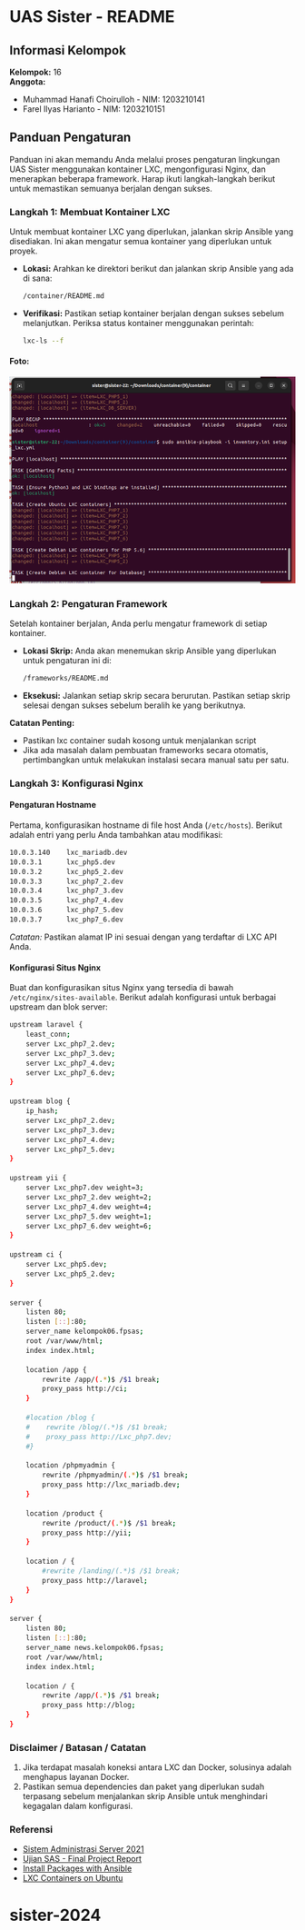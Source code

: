 # UAS Sister - README

## Informasi Kelompok

**Kelompok:** 16  
**Anggota:**

- Muhammad Hanafi Choirulloh - NIM: 1203210141
- Farel Ilyas Harianto - NIM: 1203210151

## Panduan Pengaturan

Panduan ini akan memandu Anda melalui proses pengaturan lingkungan UAS Sister menggunakan kontainer LXC, mengonfigurasi Nginx, dan menerapkan beberapa framework. Harap ikuti langkah-langkah berikut untuk memastikan semuanya berjalan dengan sukses.

### Langkah 1: Membuat Kontainer LXC

Untuk membuat kontainer LXC yang diperlukan, jalankan skrip Ansible yang disediakan. Ini akan mengatur semua kontainer yang diperlukan untuk proyek.

- **Lokasi:** Arahkan ke direktori berikut dan jalankan skrip Ansible yang ada di sana:

  ```bash
  /container/README.md
  ```

- **Verifikasi:** Pastikan setiap kontainer berjalan dengan sukses sebelum melanjutkan. Periksa status kontainer menggunakan perintah:

  ```bash
  lxc-ls --f
  ```

#### Foto:

![instal.png](/assets/install_container.png)

### Langkah 2: Pengaturan Framework

Setelah kontainer berjalan, Anda perlu mengatur framework di setiap kontainer.

- **Lokasi Skrip:** Anda akan menemukan skrip Ansible yang diperlukan untuk pengaturan ini di:

  ```bash
  /frameworks/README.md
  ```

- **Eksekusi:** Jalankan setiap skrip secara berurutan. Pastikan setiap skrip selesai dengan sukses sebelum beralih ke yang berikutnya.

**Catatan Penting:**

- Pastikan lxc container sudah kosong untuk menjalankan script
- Jika ada masalah dalam pembuatan frameworks secara otomatis, pertimbangkan untuk melakukan instalasi secara manual satu per satu.

### Langkah 3: Konfigurasi Nginx

#### Pengaturan Hostname

Pertama, konfigurasikan hostname di file host Anda (`/etc/hosts`). Berikut adalah entri yang perlu Anda tambahkan atau modifikasi:

```bash
10.0.3.140    lxc_mariadb.dev
10.0.3.1      lxc_php5.dev
10.0.3.2      lxc_php5_2.dev
10.0.3.3      lxc_php7_2.dev
10.0.3.4      lxc_php7_3.dev
10.0.3.5      lxc_php7_4.dev
10.0.3.6      lxc_php7_5.dev
10.0.3.7      lxc_php7_6.dev
```

_Catatan:_ Pastikan alamat IP ini sesuai dengan yang terdaftar di LXC API Anda.

#### Konfigurasi Situs Nginx

Buat dan konfigurasikan situs Nginx yang tersedia di bawah `/etc/nginx/sites-available`. Berikut adalah konfigurasi untuk berbagai upstream dan blok server:

```bash
upstream laravel {
    least_conn;
    server Lxc_php7_2.dev;
    server Lxc_php7_3.dev;
    server Lxc_php7_4.dev;
    server Lxc_php7_6.dev;
}

upstream blog {
    ip_hash;
    server Lxc_php7_2.dev;
    server Lxc_php7_3.dev;
    server Lxc_php7_4.dev;
    server Lxc_php7_5.dev;
}

upstream yii {
    server Lxc_php7.dev weight=3;
    server Lxc_php7_2.dev weight=2;
    server Lxc_php7_4.dev weight=4;
    server Lxc_php7_5.dev weight=1;
    server Lxc_php7_6.dev weight=6;
}

upstream ci {
    server Lxc_php5.dev;
    server Lxc_php5_2.dev;
}

server {
    listen 80;
    listen [::]:80;
    server_name kelompok06.fpsas;
    root /var/www/html;
    index index.html;

    location /app {
        rewrite /app/(.*)$ /$1 break;
        proxy_pass http://ci;
    }

    #location /blog {
    #    rewrite /blog/(.*)$ /$1 break;
    #    proxy_pass http://Lxc_php7.dev;
    #}

    location /phpmyadmin {
        rewrite /phpmyadmin/(.*)$ /$1 break;
        proxy_pass http://lxc_mariadb.dev;
    }

    location /product {
        rewrite /product/(.*)$ /$1 break;
        proxy_pass http://yii;
    }

    location / {
        #rewrite /landing/(.*)$ /$1 break;
        proxy_pass http://laravel;
    }
}

server {
    listen 80;
    listen [::]:80;
    server_name news.kelompok06.fpsas;
    root /var/www/html;
    index index.html;

    location / {
        rewrite /app/(.*)$ /$1 break;
        proxy_pass http://blog;
    }
}
```

### Disclaimer / Batasan / Catatan

1. Jika terdapat masalah koneksi antara LXC dan Docker, solusinya adalah menghapus layanan Docker.
2. Pastikan semua dependencies dan paket yang diperlukan sudah terpasang sebelum menjalankan skrip Ansible untuk menghindari kegagalan dalam konfigurasi.

### Referensi

- [Sistem Administrasi Server 2021](https://github.com/aldonesia/Sistem-Administrasi-Server-2021)
- [Ujian SAS - Final Project Report](https://github.com/ignatiaindy/Ujian-SAS/blob/main/UAS/Final%20Project%20Report.md)
- [Install Packages with Ansible](https://opensource.com/article/20/9/install-packages-ansible)
- [LXC Containers on Ubuntu](https://ubuntu.com/server/docs/lxc-containers)

# sister-2024
